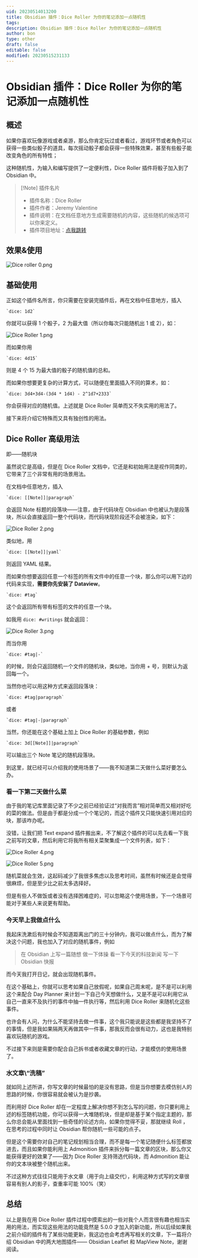 ```yaml
---
uid: 20230514013200
title: Obsidian 插件：Dice Roller 为你的笔记添加一点随机性
tags: 
description: Obsidian 插件：Dice Roller 为你的笔记添加一点随机性
author: bon
type: other
draft: false
editable: false
modified: 20230515231133
---
```


# Obsidian 插件：Dice Roller 为你的笔记添加一点随机性

## 概述

如果你喜欢玩像游戏或者桌游，那么你肯定玩过或者看过，游戏环节或者角色可以获得一些类似骰子的道具，每次摇动骰子都会获得一些特殊效果，甚至有些骰子能改变角色的所有特性；

这种随机性，为输入和编写提供了一定便利性，Dice Roller 插件将骰子加入到了 Obsidian 中。

> [!Note] 插件名片
> - 插件名称：Dice Roller
> - 插件作者：Jeremy Valentine
> - 插件说明：在文档任意地方生成需要随机的内容，这些随机的候选项可以你来定义。
> - 插件项目地址：[点我跳转](https://github.com/javalent/dice-roller)

## 效果&使用

![Dice roller 0.png](https://cdn.pkmer.cn/images/Dice%20roller%200.png!pkmer)

## 基础使用

正如这个插件名所言，你只需要在安装完插件后，再在文档中任意地方，插入

```
`dice: 1d2`
```

你就可以获得 1 个骰子，2 为最大值（所以你每次只能随机出 1 或 2），如：

![Dice Roller 1.png](https://cdn.pkmer.cn/images/Dice%20Roller%201.png!pkmer)

而如果你用

```
`dice: 4d15`
```

则是 4 个 15 为最大值的骰子的随机值的总和。

而如果你想要更复杂的计算方式，可以随便在里面插入不同的算术，如：

```
`dice: 3d4+3d4-(3d4 * 1d4) - 2^1d7+2333`
```

你会获得对应的随机值。上述就是 Dice Roller 简单而又不失实用的用法了。

接下来将介绍它特殊而又具有独创性的用法。

## Dice Roller 高级用法

即——随机块

虽然说它是高级，但是在 Dice Roller 文档中，它还是和初始用法是视作同类的，它带来了三个非常有用的场景用法。

在文档中任意地方，插入

```
`dice: [[Note]]|paragraph`
```

会返回 Note 标题的段落块——注意，由于代码块在 Obsidian 中也被认为是段落块，所以会直接返回一整个代码块，而代码块现阶段还不会被渲染，如下：

![Dice Roller 2.png](https://cdn.pkmer.cn/images/Dice%20Roller%202.png!pkmer)

类似地，用

```
`dice: [[Note]]|yaml`
```

则返回 YAML 结果。

而如果你想要返回任意一个标签的所有文件中的任意一个块，那么你可以用下边的代码来实现，**需要你先安装了 Dataview**。

```
`dice: #tag`
```

这个会返回所有带有标签的文件的任意一个块。

如我用 `dice: #writings` 就会返回：

![Dice Roller 3.png](https://cdn.pkmer.cn/images/Dice%20Roller%203.png!pkmer)

而当你用

```
`dice: #tag|-`
```

的时候，则会只返回随机一个文件的随机块，类似地，当你用 + 号，则默认为返回每一个。

当然你也可以用这种方式来返回段落块：

```
`dice: #tag|paragraph`
```

或者

```
`dice: #tag|-|paragraph`
```

当然，你还能在这个基础上加上 Dice Roller 的基础参数，例如

```
`dice: 3d[[Note]]|paragraph`
```

可以输出三个 Note 笔记的随机段落块。

到这里，就已经可以介绍我的使用场景了——我不知道第二天做什么菜好要怎么办。

### 看一下第二天做什么菜

由于我的笔记库里面记录了不少之前已经验证过“对我而言”相对简单而又相对好吃的菜的做法。但是由于都是分成一个个笔记的，而这个插件又只能快速引用对应的块，那该咋办呢。

没错，让我们把 Text expand 插件搬出来，不了解这个插件的可以先去看一下我之前写的文章，然后利用它将我所有相关菜聚集成一个文件列表，如下：

![Dice Roller 4.png](https://cdn.pkmer.cn/images/Dice%20Roller%204.png!pkmer)

![Dice Roller 5.png](https://cdn.pkmer.cn/images/Dice%20Roller%205.png!pkmer)

随机菜就会生效，这起码减少了我很多焦虑以及思考时间，虽然有时候还是会觉得很麻烦，但是至少比之前太多选择好。

但是有些人不做饭或者没有选择困难症的，可以忽略这个使用场景，下一个场景可能对于某些人来说更有帮助。

### 今天早上我做点什么

我起床洗漱后有时候会不知道距离出门的三十分钟内，我可以做点什么，而为了解决这个问题，我也加入了对应的随机事件，例如

> 在 Obsidian 上写一篇随想
> 做一下体操
> 看一下今天的科技新闻
> 写一下 Obsidian 快报

而今天我打开日记，就会出现随机事件。

在这个基础上，你就可以思考如果自己放假呢，如果自己周末呢，是不是可以利用这个来配合 Day Planner 来计划一下自己今天想做什么，又是不是可以利用它从自己一直来不及执行的事件中抽一件执行等，然后利用 Dice Roller 来随机化这些事件。

也许会有人问，为什么不能坚持去做一件事，这个我只能说是这些都是我坚持不了的事情，但是我如果隔两天再做其中一件事，那我反而会很有动力，这也是我特别喜欢玩随机的游戏。

不过接下来则是需要你配合自己拆书或者收藏文章的行动，才能模仿的使用场景了。

### 水文章\“洗稿”

就如同上述所讲，你写文章的时候最怕的是没有思路，但是当你想要去模仿别人的思路的时候，你很容易就会被认为是抄袭。

而利用好 Dice Roller 却在一定程度上解决你想不到怎么写的问题，你只要利用上述的标签随机功能，你可以获得一大堆随机块，但是却是基于某个指定主题的，那么你总会能从里面找到一些奇怪的论述方向，如果你觉得不妥，那就继续 Roll ，在思考的过程中同时让 Obsidian 帮你随机一些可能的点子。

但是这个需要你对自己的笔记规划相当合理，而不是每一个笔记随便什么标签都放进去，而且如果你能利用上 Admonition 插件来拆分每一篇文章的区块，那么你又能获得更好的效果了——因为 Dice Roller 支持筛选代码块，而 Admonition 能让你的文本块被整个随机出来。

不过这种方式往往只能用于水文章（用于向上级交代），利用这种方式写的文章很容易有别人的影子，查重率可能 100%（笑）

## 总结

以上是我在用 Dice Roller 插件过程中摸索出的一些对我个人而言很有趣也相当实用的用法，而实现这些用法的功能竟然是 5.0.0 才加入的新功能，所以后续如果我之前介绍的插件有了某些功能更新，我这边也会考虑再写相关的文章，下一篇将介绍 Obsidian 中的两大地图插件—— Obsidian Leaflet 和 MapView Note，谢谢阅读。